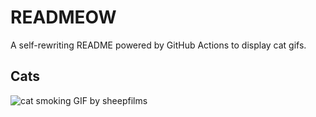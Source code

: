 # READMEOW

A self-rewriting README powered by GitHub Actions to display cat gifs.

## Cats

![cat smoking GIF by sheepfilms](https://media0.giphy.com/media/l0ExdMHUDKteztyfe/200.gif?cid=9acd02dad7xpuabppt9yn2s4px8zjrgvzf64o4g7mos62g54&ep=v1_gifs_search&rid=200.gif&ct=g)
